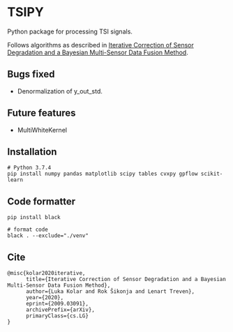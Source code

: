 # TSIPY

Python package for processing TSI signals.
 
Follows algorithms as described in 
[Iterative Correction of Sensor Degradation and a Bayesian Multi-Sensor Data Fusion Method](https://arxiv.org/abs/2009.03091).

## Bugs fixed

- Denormalization of y_out_std.

## Future features

- MultiWhiteKernel 

## Installation
    
    # Python 3.7.4
    pip install numpy pandas matplotlib scipy tables cvxpy gpflow scikit-learn
    
    
## Code formatter
    
    pip install black
    
    # format code
    black . --exclude="./venv"
    
## Cite

    @misc{kolar2020iterative,
          title={Iterative Correction of Sensor Degradation and a Bayesian Multi-Sensor Data Fusion Method}, 
          author={Luka Kolar and Rok Šikonja and Lenart Treven},
          year={2020},
          eprint={2009.03091},
          archivePrefix={arXiv},
          primaryClass={cs.LG}
    }